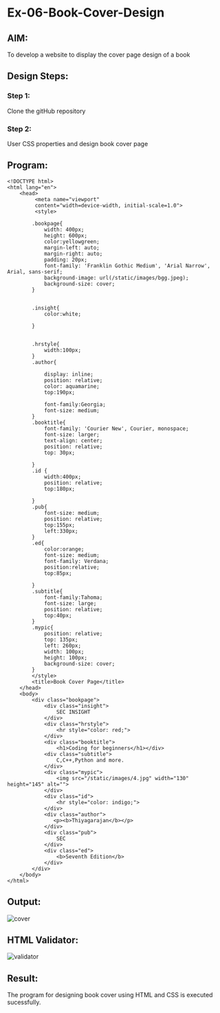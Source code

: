 # Ex-06-Book-Cover-Design
## AIM:

To develop a website to display the cover page design of a book
## Design Steps:
### Step 1:

Clone the gitHub repository
### Step 2:

User CSS properties and design book cover page
## Program:
```
<!DOCTYPE html>
<html lang="en">
    <head>
         <meta name="viewport" 
         content="width=device-width, initial-scale=1.0">
         <style>

        .bookpage{
            width: 400px;
            height: 600px;
            color:yellowgreen;
            margin-left: auto;
            margin-right: auto;
            padding: 20px;
            font-family: 'Franklin Gothic Medium', 'Arial Narrow', Arial, sans-serif;
            background-image: url(/static/images/bgg.jpeg);
            background-size: cover;
        }
            

        .insight{
            color:white;

        }

        
        .hrstyle{
            width:100px;
        }
        .author{
        
            display: inline;
            position: relative;
            color: aquamarine;
            top:190px;
            
            font-family:Georgia;
            font-size: medium;
        }
        .booktitle{
            font-family: 'Courier New', Courier, monospace;
            font-size: larger;
            text-align: center;
            position: relative;
            top: 30px;
        
        }
        .id {
            width:400px;
            position: relative;
            top:180px;
            
        }
        .pub{
            font-size: medium;
            position: relative;
            top:155px;
            left:330px;
        }
        .ed{
            color:orange;
            font-size: medium;
            font-family: Verdana;
            position:relative;
            top:85px;

        }
        .subtitle{
            font-family:Tahoma;
            font-size: large;
            position: relative;
            top:40px;
        }
        .mypic{
            position: relative;
            top: 135px;
            left: 260px;
            width: 100px;
            height: 100px;
            background-size: cover;
        }
        </style>
        <title>Book Cover Page</title>
    </head>
    <body>
        <div class="bookpage">
            <div class="insight">
                SEC INSIGHT
            </div>
            <div class="hrstyle">
                <hr style="color: red;">
            </div>
            <div class="booktitle">
                <h1>Coding for beginners</h1></div>
            <div class="subtitle">
                C,C++,Python and more.
            </div>
            <div class="mypic">
                <img src="/static/images/4.jpg" width="130" height="145" alt="">
            </div>
            <div class="id">
                <hr style="color: indigo;">
            </div>
            <div class="author">
               <p><b>Thiyagarajan</b></p>
            </div>
            <div class="pub">
                SEC
            </div>
            <div class="ed">
                <b>Seventh Edition</b>
            </div>
        </div>
    </body>
</html>
```

## Output:

![cover](https://user-images.githubusercontent.com/118707693/215087515-fa09b095-ba81-4441-9d34-8fdc22364056.png)


## HTML Validator:

![validator](https://user-images.githubusercontent.com/118707693/215087598-ee97c696-101a-4f30-ab9c-c4bd3022d8d5.png)
## Result:
The program for designing book cover using HTML and CSS is executed sucessfully.

